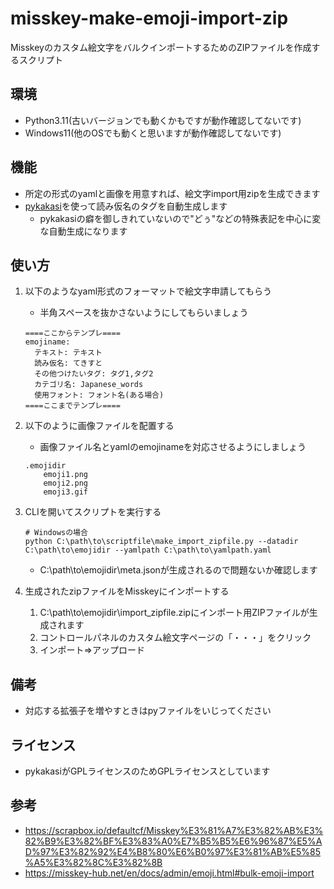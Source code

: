 # misskey-make-emoji-import-zip
Misskeyのカスタム絵文字をバルクインポートするためのZIPファイルを作成するスクリプト

## 環境
- Python3.11(古いバージョンでも動くかもですが動作確認してないです)
- Windows11(他のOSでも動くと思いますが動作確認してないです)

## 機能
- 所定の形式のyamlと画像を用意すれば、絵文字import用zipを生成できます
- [pykakasi](https://pypi.org/project/pykakasi/)を使って読み仮名のタグを自動生成します
    - pykakasiの癖を御しきれていないので"どぅ"などの特殊表記を中心に変な自動生成になります

## 使い方
1. 以下のようなyaml形式のフォーマットで絵文字申請してもらう
    - 半角スペースを抜かさないようにしてもらいましょう
    ```
    ====ここからテンプレ====
    emojiname:
      テキスト: テキスト
      読み仮名: てきすと
      その他つけたいタグ: タグ1,タグ2
      カテゴリ名: Japanese_words
      使用フォント: フォント名(ある場合)
    ====ここまでテンプレ====
    ```
2. 以下のように画像ファイルを配置する
    - 画像ファイル名とyamlのemojinameを対応させるようにしましょう
    ```
    .emojidir
        emoji1.png
        emoji2.png
        emoji3.gif
    ```
3. CLIを開いてスクリプトを実行する
    ```
    # Windowsの場合
    python C:\path\to\scriptfile\make_import_zipfile.py --datadir C:\path\to\emojidir --yamlpath C:\path\to\yamlpath.yaml
    ```
    - C:\path\to\emojidir\meta.jsonが生成されるので問題ないか確認します

4. 生成されたzipファイルをMisskeyにインポートする
    1. C:\path\to\emojidir\import_zipfile.zipにインポート用ZIPファイルが生成されます
    2. コントロールパネルのカスタム絵文字ページの「・・・」をクリック
    3. インポート⇒アップロード

## 備考
- 対応する拡張子を増やすときはpyファイルをいじってください

## ライセンス
- pykakasiがGPLライセンスのためGPLライセンスとしています

## 参考
- https://scrapbox.io/defaultcf/Misskey%E3%81%A7%E3%82%AB%E3%82%B9%E3%82%BF%E3%83%A0%E7%B5%B5%E6%96%87%E5%AD%97%E3%82%92%E4%B8%80%E6%B0%97%E3%81%AB%E5%85%A5%E3%82%8C%E3%82%8B
- https://misskey-hub.net/en/docs/admin/emoji.html#bulk-emoji-import
